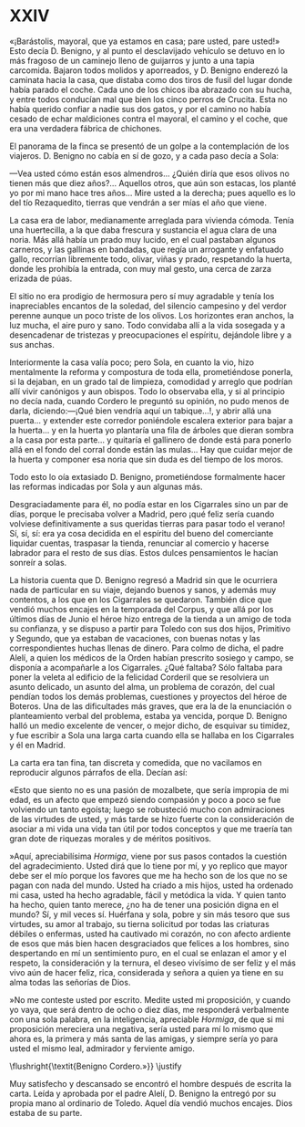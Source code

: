 # XXIV

«¡Barástolis, mayoral, que ya estamos en casa; pare usted, pare usted!» Esto
decía D. Benigno, y al punto el desclavijado vehículo se detuvo en lo más
fragoso de un caminejo lleno de guijarros y junto a una tapia carcomida.
Bajaron todos molidos y aporreados, y D. Benigno enderezó la caminata hacia la
casa, que distaba como dos tiros de fusil del lugar donde había parado el
coche. Cada uno de los chicos iba abrazado con su hucha, y entre todos
conducían mal que bien los cinco perros de Crucita. Esta no había querido
confiar a nadie sus dos gatos, y por el camino no había cesado de echar
maldiciones contra el mayoral, el camino y el coche, que era una verdadera
fábrica de chichones.

El panorama de la finca se presentó de un golpe a la contemplación de los
viajeros. D. Benigno no cabía en sí de gozo, y a cada paso decía a Sola:

—Vea usted cómo están esos almendros... ¿Quién diría que esos olivos no tienen
más que diez años?... Aquellos otros, que aún son estacas, los planté yo por mi
mano hace tres años... Mire usted a la derecha; pues aquello es lo del tío
Rezaquedito, tierras que vendrán a ser mías el año que viene.

La casa era de labor, medianamente arreglada para vivienda cómoda. Tenía una
huertecilla, a la que daba frescura y sustancia el agua clara de una noria. Más
allá había un prado muy lucido, en el cual pastaban algunos carneros, y las
gallinas en bandadas, que regía un arrogante y enfatuado gallo, recorrían
libremente todo, olivar, viñas y prado, respetando la huerta, donde les
prohibía la entrada, con muy mal gesto, una cerca de zarza erizada de púas.

El sitio no era prodigio de hermosura pero sí muy agradable y tenía los
inapreciables encantos de la soledad, del silencio campesino y del verdor
perenne aunque un poco triste de los olivos. Los horizontes eran anchos, la luz
mucha, el aire puro y sano. Todo convidaba allí a la vida sosegada
y a desencadenar de tristezas y preocupaciones el espíritu, dejándole libre
y a sus anchas. 

Interiormente la casa valía poco; pero Sola, en cuanto la vio, hizo mentalmente
la reforma y compostura de toda ella, prometiéndose ponerla, si la dejaban, en
un grado tal de limpieza, comodidad y arreglo que podrían allí vivir canónigos
y aun obispos. Todo lo observaba ella, y si al principio no decía nada, cuando
Cordero le preguntó su opinión, no pudo menos de darla, diciendo:—¡Qué bien
vendría aquí un tabique...!, y abrir allá una puerta... y extender este
corredor poniéndole escalera exterior para bajar a la huerta... y en la huerta
yo plantaría una fila de árboles que dieran sombra a la casa por esta parte...
y quitaría el gallinero de donde está para ponerlo allá en el fondo del corral
donde están las mulas... Hay que cuidar mejor de la huerta y componer esa noria
que sin duda es del tiempo de los moros.

Todo esto lo oía extasiado D. Benigno, prometiéndose formalmente hacer las
reformas indicadas por Sola y aun algunas más.

Desgraciadamente para él, no podía estar en los Cigarrales sino un par de días,
porque le precisaba volver a Madrid, pero ¡qué feliz sería cuando volviese
definitivamente a sus queridas tierras para pasar todo el verano! Sí, sí, sí:
era ya cosa decidida en el espíritu del bueno del comerciante liquidar cuentas,
traspasar la tienda, renunciar al comercio y hacerse labrador para el resto de
sus días. Estos dulces pensamientos le hacían sonreír a solas.

La historia cuenta que D. Benigno regresó a Madrid sin que le ocurriera nada de
particular en su viaje, dejando buenos y sanos, y además muy contentos, a los
que en los Cigarrales se quedaron. También dice que vendió muchos encajes en la
temporada del Corpus, y que allá por los últimos días de Junio el héroe hizo
entrega de la tienda a un amigo de toda su confianza, y se dispuso a partir
para Toledo con sus dos hijos, Primitivo y Segundo, que ya estaban de
vacaciones, con buenas notas y las correspondientes huchas llenas de dinero.
Para colmo de dicha, el padre Alelí, a quien los médicos de la Orden habían
prescrito sosiego y campo, se disponía a acompañarle a los Cigarrales. ¿Qué
faltaba? Sólo faltaba para poner la veleta al edificio de la felicidad Corderil
que se resolviera un asunto delicado, un asunto del alma, un problema de
corazón, del cual pendían todos los demás problemas, cuestiones y proyectos del
héroe de Boteros. Una de las dificultades más graves, que era la de la
enunciación o planteamiento verbal del problema, estaba ya vencida, porque D.
Benigno halló un medio excelente de vencer, o mejor dicho, de esquivar su
timidez, y fue escribir a Sola una larga carta cuando ella se hallaba en los
Cigarrales y él en Madrid.

La carta era tan fina, tan discreta y comedida, que no vacilamos en reproducir
algunos párrafos de ella. Decían así:

«Esto que siento no es una pasión de mozalbete, que sería impropia de mi edad,
es un afecto que empezó siendo compasión y poco a poco se fue volviendo un
tanto egoísta; luego se robusteció mucho con admiraciones de las virtudes de
usted, y más tarde se hizo fuerte con la consideración de asociar a mi vida una
vida tan útil por todos conceptos y que me traería tan gran dote de riquezas
morales y de méritos positivos.

»Aquí, apreciabilísima *Hormiga*, viene por sus pasos contados la cuestión del
agradecimiento. Usted dirá que lo tiene por mí, y yo replico que mayor debe ser
el mío porque los favores que me ha hecho son de los que no se pagan con nada
del mundo. Usted ha criado a mis hijos, usted ha ordenado mi casa, usted ha
hecho agradable, fácil y metódica la vida. Y quien tanto ha hecho, quien tanto
merece, ¿no ha de tener una posición digna en el mundo? Sí, y mil veces sí.
Huérfana y sola, pobre y sin más tesoro que sus virtudes, su amor al trabajo,
su tierna solicitud por todas las criaturas débiles o enfermas, usted ha
cautivado mi corazón, no con afecto ardiente de esos que más bien hacen
desgraciados que felices a los hombres, sino despertando en mí un sentimiento
puro, en el cual se enlazan el amor y el respeto, la consideración y la
ternura, el deseo vivísimo de ser feliz y el más vivo aún de hacer feliz, rica,
considerada y señora a quien ya tiene en su alma todas las señorías de Dios.

»No me conteste usted por escrito. Medite usted mi proposición, y cuando yo
vaya, que será dentro de ocho o diez días, me responderá verbalmente con una
sola palabra, en la inteligencia, apreciable *Hormiga*, de que si mi proposición
mereciera una negativa, sería usted para mí lo mismo que ahora es, la primera
y más santa de las amigas, y siempre sería yo para usted el mismo leal,
admirador y ferviente amigo.

<!---
<div style="text-align:right"><span class=".right">*Benigno Cordero*.»</span></div>
-->

\flushright{\textit{Benigno Cordero.»}}
\justify

Muy satisfecho y descansado se encontró el hombre después de escrita la carta.
Leída y aprobada por el padre Alelí, D. Benigno la entregó por su propia mano
al ordinario de Toledo. Aquel día vendió muchos encajes. Dios estaba de su
parte. 
